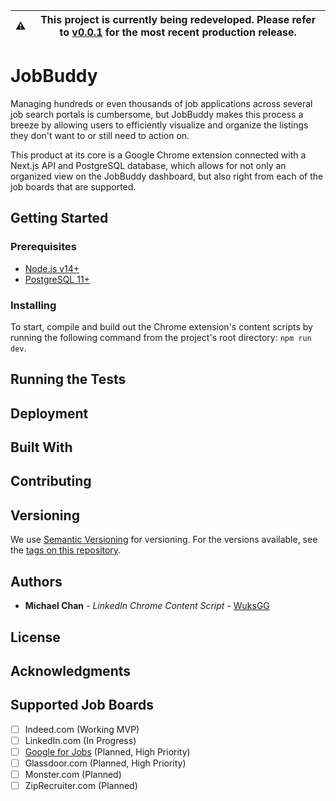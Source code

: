 | ⚠️ | This project is currently being redeveloped. Please refer to [v0.0.1](https://github.com/StruxLab/JobBuddy/tree/v0.0.1-alpha) for the most recent production release. |
| --- | -- |

# JobBuddy

Managing hundreds or even thousands of job applications across several job search portals is cumbersome, but JobBuddy makes this process a breeze by allowing users to efficiently visualize and organize the listings they don't want to or still need to action on.

This product at its core is a Google Chrome extension connected with a Next.js API and PostgreSQL database, which allows for not only an organized view on the JobBuddy dashboard, but also right from each of the job boards that are supported.

## Getting Started

### Prerequisites

* [Node.js v14+](https://nodejs.org/en/)
* [PostgreSQL 11+](https://www.postgresql.org/)

### Installing

To start, compile and build out the Chrome extension's content scripts by running the following command from the project's root directory: ```npm run dev```.

## Running the Tests

## Deployment

## Built With

## Contributing

## Versioning
We use [Semantic Versioning](https://semver.org/) for versioning. For the versions available, see the [tags on this repository](https://github.com/StruxLab/JobBuddy/tags).

## Authors
* **Michael Chan** - *LinkedIn Chrome Content Script* - [WuksGG](https://github.com/WuksGG)

## License

## Acknowledgments

## Supported Job Boards
- [ ] Indeed.com (Working MVP)
- [ ] LinkedIn.com (In Progress)
- [ ] [Google for Jobs](https://www.google.com/search?q=Software+Engineer&ibp=htl;jobs) (Planned, High Priority)
- [ ] Glassdoor.com (Planned, High Priority)
- [ ] Monster.com (Planned)
- [ ] ZipRecruiter.com (Planned)
